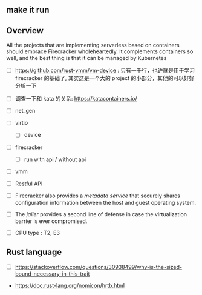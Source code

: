 ## make it run

## Overview
All the projects that are implementing serverless based on containers should embrace Firecracker wholeheartedly.
It complements containers so well, and the best thing is that it can be managed by Kubernetes

- [ ] https://github.com/rust-vmm/vm-device : 只有一千行，也许就是用于学习  firecracker 的基础了, 其实这是一个大的 project 的小部分，其他的可以好好分析一下

- [ ] 调查一下和 kata 的关系: https://katacontainers.io/

- [ ] net_gen
- [ ] virtio
  - [ ] device
- [ ] firecracker
  - [ ] run with api / without api
- [ ] vmm

- [ ] Restful API

- [ ] Firecracker also provides a *metadata service* that securely shares configuration information between the host and guest operating system. 
- [ ] The *jailer* provides a second line of defense in case the virtualization barrier is ever compromised.

- [ ] CPU type : T2, E3


## Rust language

- [ ] https://stackoverflow.com/questions/30938499/why-is-the-sized-bound-necessary-in-this-trait
- https://doc.rust-lang.org/nomicon/hrtb.html
